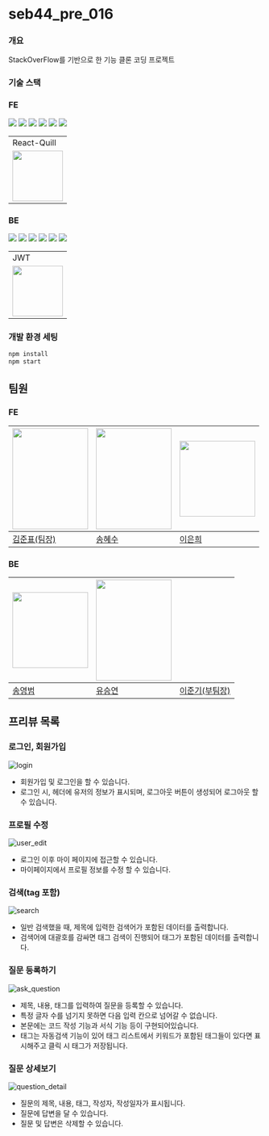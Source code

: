 # seb44_pre_016

### 개요
StackOverFlow를 기반으로 한 기능 클론 코딩 프로젝트

### 기술 스택
  ### FE
  <img src="https://img.shields.io/badge/Javascript-F7DF1E?style=for-the-badge&logo=javascript&logoColor=black" /> <img src="https://img.shields.io/badge/React-61DAFB?style=for-the-badge&logo=react&logoColor=white" /> <img src="https://img.shields.io/badge/TailwindCss-06B6D4?style=for-the-badge&logo=tailwindcss&logoColor=white" /> <img src="https://img.shields.io/badge/Styledcomponent-DB7093?style=for-the-badge&logo=styled-components&logoColor=white" /> <img src="https://img.shields.io/badge/ReduxToolKit-764ABC?style=for-the-badge&logo=redux&logoColor=white" /> <img src="https://img.shields.io/badge/TypeScript-3178C6?style=for-the-badge&logo=typescript&logoColor=white" />
  
<table>
  <tr>
    <td>React-Quill</td>
  </tr>
  <tr>
    <td><img src="https://kenoleon.github.io/Front-End-Web-Dev-UI-UX/assets/images/quilljsLogo.png" width="100"/></td>
  </tr>
</table>

### BE
<img src="https://img.shields.io/badge/MySQL-4479A1?style=for-the-badge&logo=mysql&logoColor=white" /> <img src="https://img.shields.io/badge/spring-6DB33F?style=for-the-badge&logo=spring&logoColor=white" /> <img src="https://img.shields.io/badge/springSecurity-6DB33F?style=for-the-badge&logo=springsecurity&logoColor=white" /> <img src="https://img.shields.io/badge/springboot-6DB33F?style=for-the-badge&logo=springboot&logoColor=white" /> <img src="https://img.shields.io/badge/apachetomcat-F8DC75?style=for-the-badge&logo=apachetomcat&logoColor=black" /> <img src="https://img.shields.io/badge/ngrok-1F1E37?style=for-the-badge&logo=ngrok&logoColor=white" />
<table>
  <tr>
    <td>JWT</td>
  </tr>
  <tr>
    <td><img src="https://github.com/codestates-seb/seb44_pre_016/assets/100808381/46f2344e-bd78-45d4-9aa5-f4db3628c784" width="100"/></td>
  </tr>
</table>


### 개발 환경 세팅
```bash
npm install
npm start
```

## 팀원
### FE
| <img src="https://github.com/codestates-seb/seb44_pre_016/assets/100808381/6174979d-2472-479e-8383-9d64e9985c28" width="150" height="200"/> | <img src="https://github.com/codestates-seb/seb44_pre_016/assets/100808381/3ed373ad-3d5a-4351-bf02-937aef1f09d1" width="150" height="200"/> | <img src="https://github.com/codestates-seb/seb44_pre_016/assets/100808381/bf6fd290-fc51-4feb-b0ec-57b9fed06c6c" width="150" height="150"/> |
| --- | --- | --- |
| [김준표(팀장)](https://github.com/KimJunpyo) | [송혜수](https://github.com/shyesoo) | [이은희](https://github.com/joywhy) |

### BE
| <img src="https://github.com/codestates-seb/seb44_pre_016/assets/100808381/3a38327d-15aa-457c-95fe-2739acc94de1" width="150" height="150"/> | <img src="https://github.com/codestates-seb/seb44_pre_016/assets/100808381/0a5e9f8d-ecd6-48ca-8faf-8baf80853848" width="150" height="200"/> |  |
| --- | --- | --- |
| [송영범](https://github.com/withme1221) | [유승연](https://github.com/Seungyeon3) | [이준기(부팀장)](https://github.com/ljg980708) |

## 프리뷰 목록

### 로그인, 회원가입
![login](https://github.com/codestates-seb/seb44_pre_016/assets/100808381/e7119fd0-85f1-4e01-a875-4175a70c79f5)
- 회원가입 및 로그인을 할 수 있습니다.
- 로그인 시, 헤더에 유저의 정보가 표시되며, 로그아웃 버튼이 생성되어 로그아웃 할 수 있습니다.

### 프로필 수정
![user_edit](https://github.com/codestates-seb/seb44_pre_016/assets/100808381/9c23528b-3952-474d-a544-99dba6892151)
- 로그인 이후 마이 페이지에 접근할 수 있습니다.
- 마이페이지에서 프로필 정보를 수정 할 수 있습니다.

### 검색(tag 포함)
![search](https://github.com/codestates-seb/seb44_pre_016/assets/100808381/99949452-1c4a-4590-8f3e-01e51029f70f)
- 일반 검색했을 때, 제목에 입력한 검색어가 포함된 데이터를 출력합니다.
- 검색어에 대괄호를 감싸면 태그 검색이 진행되어 태그가 포함된 데이터를 출력합니다.

### 질문 등록하기
![ask_question](https://github.com/codestates-seb/seb44_pre_016/assets/100808381/f6ab1a70-d42f-4035-9943-305710ecb55f)
- 제목, 내용, 태그를 입력하여 질문을 등록할 수 있습니다.
- 특정 글자 수를 넘기지 못하면 다음 입력 칸으로 넘어갈 수 없습니다.
- 본문에는 코드 작성 기능과 서식 기능 등이 구현되어있습니다.
- 태그는 자동검색 기능이 있어 태그 리스트에서 키워드가 포함된 태그들이 있다면 표시해주고 클릭 시 태그가 저장됩니다.

### 질문 상세보기
![question_detail](https://github.com/codestates-seb/seb44_pre_016/assets/100808381/a3aea059-5f92-417e-84cb-35af9f602606)
- 질문의 제목, 내용, 태그, 작성자, 작성일자가 표시됩니다.
- 질문에 답변을 달 수 있습니다.
- 질문 및 답변은 삭제할 수 있습니다.

